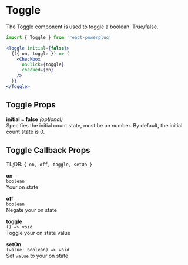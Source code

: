 # Toggle

The Toggle component is used to toggle a boolean. True/false.

```js
import { Toggle } from 'react-powerplug'
``` 

```jsx
<Toggle initial={false}>
  {({ on, toggle }) => (
    <Checkbox
      onClick={toggle}
      checked={on}
    />
  )}
</Toggle>
``` 

## Toggle Props

**initial = false** *(optional)*  
Specifies the initial count state, must be an number.
By default, the initial count state is 0.

## Toggle Callback Props

TL;DR: `{ on, off, toggle, setOn }`

**on**  
`boolean`  
Your on state

**off**  
`boolean`  
Negate your on state

**toggle**  
`() => void`  
Toggle your on state value

**setOn**  
`(value: boolean) => void`  
Set `value` to your on state
